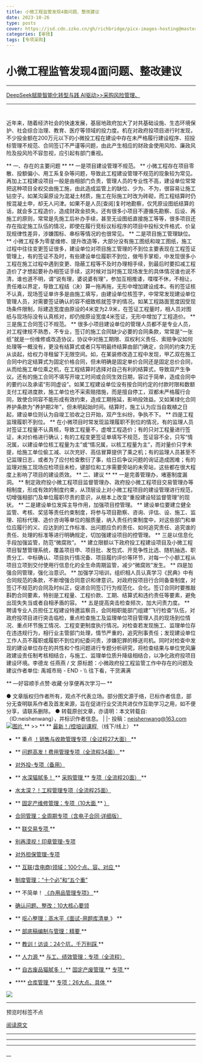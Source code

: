 ```yaml
---
title: 小微工程监管发现4面问题、整改建议
date: 2023-10-26
type: posts
cover: https://jsd.cdn.zzko.cn/gh/richbridge/picx-images-hosting@master/thumbnail/技.jpg
categories: [审技]
tags: [专项采购]
---
```


#  小微工程监管发现4面问题、整改建议

[  ](javascript:void\(0\);)

__ _ _ _ _

[ DeepSeek赋能智能化转型与践
](https://mp.weixin.qq.com/s?__biz=MzIxMTM3ODE1OQ==&mid=2247514143&idx=2&sn=9445190f0fa6191a2237ae7c15c33819&scene=21#wechat_redirect)
[ AI驱动>>采购风险管理、
](https://mp.weixin.qq.com/s?__biz=MzIxMTM3ODE1OQ==&mid=2247514050&idx=2&sn=7d8d0f6da6e2e9d4937985c32034ca54&scene=21#wechat_redirect)

* * *

  

  

#
近年来，随着经济社会的快速发展，基层地政府加大了对共基础设施、生态环境保护、社会综合治理、教育、医疗等领域的投力度。机在对政府投项目进行时发现，不少投金额在200万元以下的小微投工程在建设中存在未严格履行建设程序、招投标管理不规范、合同签订不严谨等问题，由此产生相应的财政金使用风险、廉政风险及投风险不容忽视，应引起有部门重视。  

** 一、存在的主要问题  ** ** 一是项目建设管理不规范。  **
小微工程存在项目零散、投额偏小、用工系复杂等问题，导致此工程建设管理不规范的现象较为常见。再加上工程建设项目一般是由相部门负责，管理人员的专业性不高，建设单位常常把这种项目全权交由施工施，由此造成监管上的缺位、少为、不为，很容易让施工钻空子。如某沟渠原设为混凝土材质，施工在际施工时改为砖砌，而工程结算时仍按混凝土申，却无人问津。如果不是人员[查阅]复时地勘察，仅凭原设图纸结算的话，就会多工程造价，造成财政金损失。还有很多小项目不遵循先勘察、后设、再施工的原则，常常是先施工后补办手续，甚至无设图纸直接施工等等，很多项目还存在指定施工队伍的情况，即使在履行竞标议标程序的项目中投标文件格式、价呈现规律性差异，涉嫌围标、串标等情况的也很常见。
** 二是项目施工管理缺位。  **
小微工程多为零星维修、提升改造等，大部分没有施工图纸和竣工图纸，施工过程中往往变更签证很多，建设单位对项目施工管理的不到位主要表现在工程签证管理上，有的签证不及时，有些建设单位履职不到位，做甩手掌柜，中发现很多小工程在施工过程中遇到变更、隐蔽工程等不及时办理相手续，到最后时要扣减工程造价了才想起要补办相签证手续，这时候对当时施工现场发生的具体情况谁也说不清，谁也道不明，谓“说有理，婆说婆有理”，参加互相推诿，喋喋不休，不相让，责任难以界定，导致工程结（决）算一拖再拖，无形中增加建设成本。有的签证核不认真，现场签证单许多是由施工填写，由建设单位核签字，中常常发现建设单位管理人员，对需要签证确认的容不细致核就签字的情况。如某工程路面宽度因受现场条件限制，际建造宽度由原设的4米变为2.9米，在签证工程量时，相人员对图纸与现场际没有认真核对，却仍按原设宽度4米签证，无形中增加了工程造价。
** 三是施工合同签订不规范。  **
很多小项目建设单位的管理人员都不是专业人员，对工程律规不熟悉，不专业，签订的施工合同缺少必要的合同条款，常常是“一张纸”就是一份维修或改造协议，协议中对施工期限、双权利义责任、索赔争议如何处理等一概没有，更没有结算式或者只写明最终结算由部门确定，合同的约束力无从谈起，给权力寻租留下无限空间。如，在某装修改造工程中发现，甲乙双在施工合同中约定结算式为固定价格合同，但未明确是固定单价合同还是固定总价合同，从而给施工单位乘之机，在工程结算时选择对自己有利的结算式，导致双产生争议。还有的施工合同不填写开竣工时间或合同生效日期，容过于简单，造成合同中的要约以及承诺“形同虚设”。如某工程建设单位没有按合同约定的付款时限和数额支付工程进度款，施工单位也不采索赔措施，而是擅自停工，双都未严格履行合同，致使合同容不能形成有效约束，造成工期拖延，影响投效益。又如某绿化合同养护条款为“养护期2年”，但未明起始时间。结算时，施工认为应当自栽植之日起，建设单位则认为自竣工验收之日开始，双产生纠纷，争执不下。
** 四是工程监理履职不到位。  **
在小微项目时常发现监理履职不到位的情况，有的监理人员对签证工程量不认真核，导致工程量不，虚增工程造价；有的只对工程量进行签证，未对价格进行确认；有的工程变更签证单填写不规范，签证容不全，只写“情况属，以建设单位核工程量为主”或“情况属，以核工程量为主”，而对量价只字未提，给施工单位偷工减、以次充好、高估冒算提供了乘之机；有的监理人员甚至不记监理日志，或者为了应付检查敷衍了事，给日后争议问题的询证造成困难；有的监理对施工现场应检项目未检，键部位和工序需要旁站的未旁站，这些都在很大程度上影响了项目的建设质效。
** 二、建议  ** ** 一是完善管理办，堵塞制度漏洞。  **
制定政府投小微工程项目监督管理办、政府投小微工程项目交易管理办等相制度，形成有效的制度约束，从顶层设上对小微工程项目的建设管理进行规范，切增强相部门及单位履职尽责的意识，从根本上改变“重投建设轻监督管理”的现状。
** 二是建设单位发挥主导作用，加强项目控管理。  **
建设单位要建立健全监管、考核、奖惩等责任约束制度，将参与项目勘察、咨询、评估、设、施工、监理、招标代理、造价咨询等单位的服质量，纳入责任约束制度中，对这些部门和单位应履行的义、应达到的工作标准、出问题应负的责任、如何追究责任、追究谁的责任、处理的标准等进行明确规定，切加强建设项目的控管理。
** 三是以信息化手段加强监管，防范“微腐败”。  **
建立限额以下政府投工程建设项目及小微工程项目智慧管理系统，覆盖项目申、项目批、发包式、开竞争性比选、随机抽选、职责分工、中标确认、项目执行情况备、项目履约评价等环节，对每一个小额工程从项目立项到交付使用行信息化的全生命周期监管，减少“微腐败”发生。
** 四是加强合同管理，强化治意识。  **
加强学习培训，组织相人员认真学习《民典》中有合同规范的条款，不断增强合同意识和律意识。对政府投项目行合同备查制度，对签订不规范的合同及时纠正，促进合同签订行为规范化、合化。签订合同时要推敲斟酌合同要素，特别是工程量、工程价款、工期、结算式和违约责任等要素，避免出现失失当或者自相矛盾的容。
** 五是提高突击检查频次，加大问责力度。  **
聘请专业人员担任工程建设特邀监察员，会同相职能部门组建“飞行检查”队伍，对政府投项目进行突击临检，重点检查施工及监理单位项目管理人员的现场到位情况、重点环节施工情况、工程变更制度执行情况。对检查若发现施工、监理单位存在违违规行为，相行业主管部门处理，情节严重的，追究刑事责任；发现建设单位工作人员不履职或履职不到位的纪委问责，涉嫌犯罪的移送司机。同时对检查中发现的建设单位存在的共性和个性问题进行专题分析研究，将检查结果与单位党风廉政建设责任制考核相结合，与施工、监理单位质升降级相结合，以净化政府投项目建设环境。李德龙
任燕燕 / 文 原标题：小微政府投工程监管工作中存在的问题及建议作者单位:  禹城市局  \- END - \\\ 往下看，干货满满

** —好容顺手点赞·收藏·分享便再次学习—  **

●
文章版权归作者所有，观点不代表立场。部分图文源于络，已标作者信息，部分无查明联系作者及首发来源，旨在促进行业交流共进仅作互助学习之用，如不便分享，请联系删除。
● 转载原创文章，亦请明：本文转载自:（ID:neishenwang），并标识作者信息。 | |-
投稿：neishenwang@163.com  [
![图片](https://mmbiz.qpic.cn/mmbiz_png/OphficJUUiaJ433px1ia4MXEyzVZ0tajcG985RPBUW3tBvltpCd84lBReicdR7PuZkbMX1AdhKj2wicYuD3Q6btt8JQ/640?wx_fmt=other&from=appmsg&wxfrom=5&wx_lazy=1&wx_co=1&tp=webp)
](https://mp.weixin.qq.com/s?__biz=MzIxMTM3ODE1OQ==&mid=2247513568&idx=2&sn=e4ceb4b3ff7dd94a2bb2e7a1a8cd24b3&scene=21#wechat_redirect)
** >> ** ** [ 最新！/控培训课程
](http://mp.weixin.qq.com/s?__biz=MzIxMTM3ODE1OQ==&mid=2247510759&idx=1&sn=20cab0c1b2d3d386c552ef7dfe7b0a94&chksm=9754a067a02329710887bc4c18fa43487618579b80e3ce7e6bb8a07d9a480f462a7a7456573f&scene=21#wechat_redirect)
（线下/线上）  **

  * ** 重点  [ ！销售与收款管理专项（全过程27大面）  ](http://mp.weixin.qq.com/s?__biz=MzIxMTM3ODE1OQ==&mid=2247512049&idx=1&sn=db3fea4dbf6105c9837ecbc464c3ef49&chksm=9754a571a0232c670f87245437c234ae3ec859b4d651465c509fa7cd23c0f8a7e13a75025d53&scene=21#wechat_redirect) **

  * ** [ 问题高发！费用管理专项（全流程34面）  ](https://mp.weixin.qq.com/s?__biz=MzIxMTM3ODE1OQ==&mid=2247513381&idx=1&sn=0def3e61660487528def62c466537537&scene=21#wechat_redirect) **

  * [ 对外投-专项（备用）  ](http://mp.weixin.qq.com/s?__biz=MzIxMTM3ODE1OQ==&mid=2247507501&idx=1&sn=957eba1bc8b78a9e0e8e99709bf1e608&chksm=9754d4ada0235dbb16aca709de3741458013c8a368889f19928da917c05281a796ccc384978b&scene=21#wechat_redirect)
  * ** [ 水深猫腻多！  ](http://mp.weixin.qq.com/s?__biz=MzIxMTM3ODE1OQ==&mid=2247511916&idx=1&sn=54671d1cb744b71dc2a58067e74b4f83&chksm=9754a5eca0232cfac6d5c7bfec8b84858371184f65598009f752382a248dedce94dd7a68b304&scene=21#wechat_redirect) ** [ 采购管理  ](http://mp.weixin.qq.com/s?__biz=MzIxMTM3ODE1OQ==&mid=2247511916&idx=1&sn=54671d1cb744b71dc2a58067e74b4f83&chksm=9754a5eca0232cfac6d5c7bfec8b84858371184f65598009f752382a248dedce94dd7a68b304&scene=21#wechat_redirect) ** [ 专项（全流程20面）  ](http://mp.weixin.qq.com/s?__biz=MzIxMTM3ODE1OQ==&mid=2247511916&idx=1&sn=54671d1cb744b71dc2a58067e74b4f83&chksm=9754a5eca0232cfac6d5c7bfec8b84858371184f65598009f752382a248dedce94dd7a68b304&scene=21#wechat_redirect) **
  * [ 水太深？！工程管理专项（全流程25面）  ](https://mp.weixin.qq.com/s?__biz=MzIxMTM3ODE1OQ==&mid=2247512677&idx=1&sn=64e9e169815d11e810ac14ec5c989df7&scene=21#wechat_redirect)   

  * ** [ 固定产维修管理：专项（10大面  ](http://mp.weixin.qq.com/s?__biz=MzIxMTM3ODE1OQ==&mid=2247511323&idx=1&sn=4a690dcd693ba693aec92b97bc6d09e3&chksm=9754a79ba0232e8dfaf611ad451d69b4619efc5e07269f5dc67f536791f4e3086522d1cb3f46&scene=21#wechat_redirect) ** [ ）  ](http://mp.weixin.qq.com/s?__biz=MzIxMTM3ODE1OQ==&mid=2247511323&idx=1&sn=4a690dcd693ba693aec92b97bc6d09e3&chksm=9754a79ba0232e8dfaf611ad451d69b4619efc5e07269f5dc67f536791f4e3086522d1cb3f46&scene=21#wechat_redirect)
  * [ 合同管理：全周期专项（含电子合同·详细版）  ](http://mp.weixin.qq.com/s?__biz=MzIxMTM3ODE1OQ==&mid=2247511399&idx=1&sn=b0c7be7f298b9a5fc7547ac63680faf2&chksm=9754a7e7a0232ef1ec285ce429e7c9f0d3e74625c931c0be56f63084f826ae2cbb469987aeef&scene=21#wechat_redirect)   

  * ** [ 联交易专项  ](http://mp.weixin.qq.com/s?__biz=MzIxMTM3ODE1OQ==&mid=2247508469&idx=2&sn=cd40e6c2a20fdad6bfd62fc97c3591a9&chksm=9754ab75a0232263a3e46f978ad3f1f507460bba8a0c2f5ce0fae3a0e973e0f690a1c55d100e&scene=21#wechat_redirect) **   

  * [ 别再漠视！印章管理-专项  ](http://mp.weixin.qq.com/s?__biz=MzIxMTM3ODE1OQ==&mid=2247507924&idx=1&sn=5aa3028f90b865663ef34b6002a7121c&chksm=9754d554a0235c429e5e2d3752f71193209aa007ee57f2966facface0b8642d87b7d47acaf8e&scene=21#wechat_redirect)
  * [ 对外担保管理-专项  ](http://mp.weixin.qq.com/s?__biz=MzIxMTM3ODE1OQ==&mid=2247508115&idx=2&sn=26ca29cee8507e601f2c6daa2332d78e&chksm=9754aa13a0232305ba1c36dbbd6ee20ab380db6ce50fdc0b376b1c4223de4ce3b3a2fdefebd2&scene=21#wechat_redirect)   

  * ** [ 互联(含电商)领域：100个点、容、对应  ](http://mp.weixin.qq.com/s?__biz=MzIxMTM3ODE1OQ==&mid=2247506458&idx=1&sn=d83c71344a6a052e677cc2cb56acab50&chksm=9754d09aa023598c2424f061bd1a1d91ffdba8d0ca8492ff33845d4f77098182e9f058c9dc6c&scene=21#wechat_redirect) **
  * [ 制度管理：“十个必”和“五个重”  ](http://mp.weixin.qq.com/s?__biz=MzIxMTM3ODE1OQ==&mid=2247503600&idx=1&sn=8181ca22c6d4018a07a6cef9797bca63&chksm=9754c470a0234d66ab286ffc77a796df6c0b0f8eb9943c991d994672a9c60a85dea0d839c376&scene=21#wechat_redirect)
  * ** 不简单！  [ 《办用品管理专项》  ](http://mp.weixin.qq.com/s?__biz=MzIxMTM3ODE1OQ==&mid=2247505501&idx=1&sn=e0bb3ef5c2f8018299ae59fde6be8c76&chksm=9754dcdda02355cb81b079ade61713c5350a2bdec20d99ac7132683a98a3f48a937fcc33cada&scene=21#wechat_redirect) **
  * [ 确认问题、整改：10大核心要领  ](http://mp.weixin.qq.com/s?__biz=MzIxMTM3ODE1OQ==&mid=2247505104&idx=1&sn=f71eaa08f55af4991e37d5d484b020e4&chksm=9754de50a023574644a0a072d274ae5cc3b2e3de7e31aac2b1499ab8b66627d51892010111c0&scene=21#wechat_redirect)
  * ** [ 呕心整理：高水平《面试-用题库清单  ](http://mp.weixin.qq.com/s?__biz=MzIxMTM3ODE1OQ==&mid=2247503750&idx=1&sn=ee25b0679e0e30de08c5959431f59e95&chksm=9754c506a0234c10d9e7ddbabb7a9d01f8726f3b97b64db733aa5fe2b6a47f7c09e298d9d3c9&scene=21#wechat_redirect) 》  **
  * ** [ 部底稿编制与管理：精要  ](http://mp.weixin.qq.com/s?__biz=MzIxMTM3ODE1OQ==&mid=2247504176&idx=1&sn=506a83c56f7067391d884f4a15c52e3c&chksm=9754dbb0a02352a6822974397989af25a2a3c2724d9f832354534eb7b8407bbd40edf149edc8&scene=21#wechat_redirect) **
  * ** [ 教训！访谈：24个坑，千万别踩  ](http://mp.weixin.qq.com/s?__biz=MzIxMTM3ODE1OQ==&mid=2247505625&idx=1&sn=99a5f3e79e84ae8e328a2e32ba9c4421&chksm=9754dc59a023554f5d100bc060dea1ecb3dc1550d76f66f795d8dbde526b0b3305a202dadde7&scene=21#wechat_redirect) **
  * ** [ 人力源  ](http://mp.weixin.qq.com/s?__biz=MzIxMTM3ODE1OQ==&mid=2247512224&idx=1&sn=34a836d845e267fe075870612fed19ac&chksm=9754ba20a02333362f06d315cc778a6ccd98c7072c8b5da07e0ca56ec67abcc0a9ed62d1c998&scene=21#wechat_redirect) ** [ 与工、绩效管理：专项（全流程）  ](http://mp.weixin.qq.com/s?__biz=MzIxMTM3ODE1OQ==&mid=2247512224&idx=1&sn=34a836d845e267fe075870612fed19ac&chksm=9754ba20a02333362f06d315cc778a6ccd98c7072c8b5da07e0ca56ec67abcc0a9ed62d1c998&scene=21#wechat_redirect)
  * ** [ 自古废品猫腻多！  ](http://mp.weixin.qq.com/s?__biz=MzIxMTM3ODE1OQ==&mid=2247506257&idx=1&sn=28e6c29d862a3b2141a81052770de9c5&chksm=9754d3d1a0235ac71c6b47b9d7ae01199a019f7a4cadb7fcf68699d700c8f0ba255bb7b4f80a&scene=21#wechat_redirect) ** [ 固定产废管理  ](http://mp.weixin.qq.com/s?__biz=MzIxMTM3ODE1OQ==&mid=2247506257&idx=1&sn=28e6c29d862a3b2141a81052770de9c5&chksm=9754d3d1a0235ac71c6b47b9d7ae01199a019f7a4cadb7fcf68699d700c8f0ba255bb7b4f80a&scene=21#wechat_redirect) ** [ 专项  ](http://mp.weixin.qq.com/s?__biz=MzIxMTM3ODE1OQ==&mid=2247506257&idx=1&sn=28e6c29d862a3b2141a81052770de9c5&chksm=9754d3d1a0235ac71c6b47b9d7ae01199a019f7a4cadb7fcf68699d700c8f0ba255bb7b4f80a&scene=21#wechat_redirect) **
  * **** [ 仓库管理  ](http://mp.weixin.qq.com/s?__biz=MzIxMTM3ODE1OQ==&mid=2247511557&idx=1&sn=8856e0fe8e4a9c3b784c12e0904f663c&chksm=9754a485a0232d9392caea44132da503f5c09cf7d187c50e0f298b39cbe232a087c1f3dad954&scene=21#wechat_redirect) ** [ 专项：26大点、具体  ](http://mp.weixin.qq.com/s?__biz=MzIxMTM3ODE1OQ==&mid=2247511557&idx=1&sn=8856e0fe8e4a9c3b784c12e0904f663c&chksm=9754a485a0232d9392caea44132da503f5c09cf7d187c50e0f298b39cbe232a087c1f3dad954&scene=21#wechat_redirect) **

![](https://mmbiz.qpic.cn/mmbiz_png/OphficJUUiaJ54aVCY4pBQvVEbvI6AFqPw6XCDBGtNKZrKvoSBsSzQQ33YelxDmhk8DqtFPrlyyLlqoOI3euPw9g/640?wx_fmt=png&from=appmsg)
** **

预览时标签不点

[ 阅读原文 ](javascript:;)









****



****



****





__









